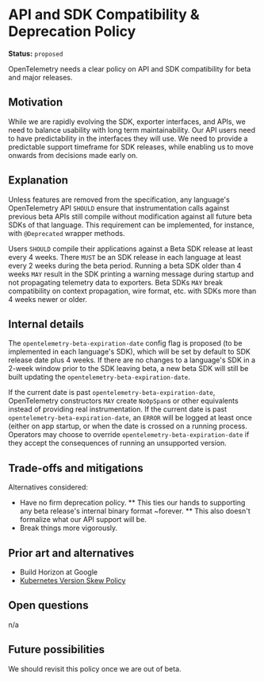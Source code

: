 # API and SDK Compatibility & Deprecation Policy

**Status:** `proposed`

OpenTelemetry needs a clear policy on API and SDK compatibility for beta and major releases.

## Motivation

While we are rapidly evolving the SDK, exporter interfaces, and APIs, we need to balance usability with long term maintainability.
Our API users need to have predictability in the interfaces they will use.
We need to provide a predictable support timeframe for SDK releases, while enabling us to move onwards from decisions made early on.

## Explanation

Unless features are removed from the specification, any language's OpenTelemetry API `SHOULD` ensure that instrumentation calls against previous beta APIs still compile without modification against all future beta SDKs of that language.
This requirement can be implemented, for instance, with `@Deprecated` wrapper methods.

Users `SHOULD` compile their applications against a Beta SDK release at least every 4 weeks.
There `MUST` be an SDK release in each language at least every 2 weeks during the beta period.
Running a beta SDK older than 4 weeks `MAY` result in the SDK printing a warning message during startup and not propagating telemetry data to exporters.
Beta SDKs `MAY` break compatibility on context propagation, wire format, etc. with SDKs more than 4 weeks newer or older.

## Internal details

The `opentelemetry-beta-expiration-date` config flag is proposed (to be implemented in each language's SDK), which will be set by default to SDK release date plus 4 weeks.
If there are no changes to a language's SDK in a 2-week window prior to the SDK leaving beta, a new beta SDK will still be built updating the `opentelemetry-beta-expiration-date`.

If the current date is past `opentelemetry-beta-expiration-date`, OpenTelemetry constructors `MAY` create `NoOpSpan`s or other equivalents instead of providing real instrumentation.
If the current date is past `opentelemetry-beta-expiration-date`, an `ERROR` will be logged at least once (either on app startup, or when the date is crossed on a running process.
Operators may choose to override `opentelemetry-beta-expiration-date` if they accept the consequences of running an unsupported version.

## Trade-offs and mitigations

Alternatives considered:

* Have no firm deprecation policy.
** This ties our hands to supporting any beta release's internal binary format ~forever.
** This also doesn't formalize what our API support will be.
* Break things more vigorously.

## Prior art and alternatives

* Build Horizon at Google
* [Kubernetes Version Skew Policy](https://kubernetes.io/docs/setup/release/version-skew-policy/)

## Open questions

n/a

## Future possibilities

We should revisit this policy once we are out of beta.
